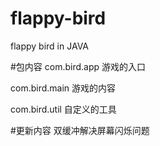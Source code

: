 # flappy-bird
flappy bird in JAVA

#包内容
com.bird.app    游戏的入口

com.bird.main   游戏的内容

com.bird.util   自定义的工具

#更新内容
双缓冲解决屏幕闪烁问题